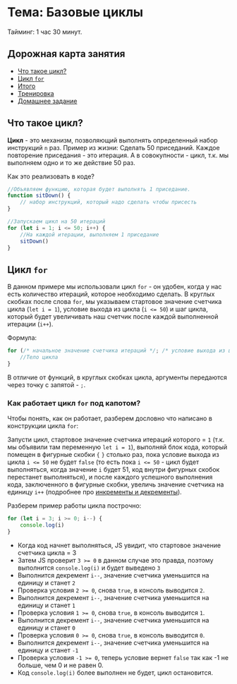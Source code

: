 # Тема: Базовые циклы

Тайминг: 1 час 30 минут.

## Дорожная карта занятия

* [Что такое цикл?](#what_is)
* [Цикл `for`](#for)
* [Итого](#result)
* [Тренировка](#trains)
* [Домашнее задание](#homework)

## <a id="what_is">Что такое цикл?</a>

**Цикл** - это механизм, позволяющий выполнять определенный набор инструкций `n` раз.
Пример из жизни: Сделать 50 приседаний.
Каждое повторение приседания - это итерация. А в совокупности - цикл,
т.к. мы выполняем одно и то же действие 50 раз.

Как это реализовать в коде?

```javascript
//Объявляем функцию, которая будет выполнять 1 приседание.
function sitDown() {
    // набор инструкций, который надо сделать чтобы присесть
}

//Запускаем цикл на 50 итераций
for (let i = 1; i <= 50; i++) {
    //На каждой итерации, выполняем 1 приседание
    sitDown()
}
```

## <a id="for">Цикл `for`</a>

В данном примере мы использовали цикл `for` - он удобен, когда у нас есть количество итераций,
которое необходимо сделать.
В круглых скобках после слова `for`, мы указываем стартовое значение счетчика цикла (`let i = 1`),
условие выхода из цикла (`i <= 50`) и шаг цикла, который будет увеличивать наш счетчик после каждой выполненной
итерации (`i++`).

Формула:

```javascript
for (/* начальное значение счетчика итераций */; /* условие выхода из цикла */; /*; шаг цикла */) {
    //Тело цикла
}
```

В отличие от функций, в круглых скобках цикла, аргументы передаются через точку с запятой - `;`.

### Как работает цикл `for` под капотом?

Чтобы понять, как он работает, разберем дословно что написано в конструкции цикла `for`:

Запусти цикл, стартовое значение счетчика итераций которого = `1` (т.к. мы объявили там переменную `let i = 1`),
выполняй блок кода, который помещен в фигурные скобки `{` `}` столько раз,
пока условие выхода из цикла `i <= 50` не будет `false` (то есть пока `i <= 50` - цикл будет выполняться, когда
значение `i`
будет 51, код внутри фигурных скобок перестанет выполняться), и после каждого успешного выполнения кода,
заключенного в фигурные скобки, увеличь значение счетчика на единицу `i++` (подробнее
про [инкременты и декременты](https://learn.javascript.ru/operators#inkrement-dekrement)).

Разберем пример работы цикла построчно:

```javascript
for (let i = 3; i >= 0; i--) {
    console.log(i)
}
```
- Когда код начнет выполняться, JS увидит, что стартовое значение счетчика цикла = 3
- Затем JS проверит `3 >= 0` в данном случае это правда, поэтому выполнится `console.log(i)` и будет выведено `3`
- Выполнится декремент `i--`, значение счетчика уменьшится на единицу и станет `2`
- Проверка условия `2 >= 0`, снова `true`, в консоль выводится `2`.
- Выполнится декремент `i--`, значение счетчика уменьшится на единицу и станет `1`
- Проверка условия `1 >= 0`, снова `true`, в консоль выводится `1`.
- Выполнится декремент `i--`, значение счетчика уменьшится на единицу и станет `0`
- Проверка условия `0 >= 0`, снова `true`, в консоль выводится `0`.
- Выполнится декремент `i--`, значение счетчика уменьшится на единицу и станет `-1`
- Проверка условия `-1 >= 0`, теперь условие вернет `false` так как -1 не больше, чем 0 и не равен 0.
- Код `console.log(i)` более выполнен не будет, цикл остановится.






